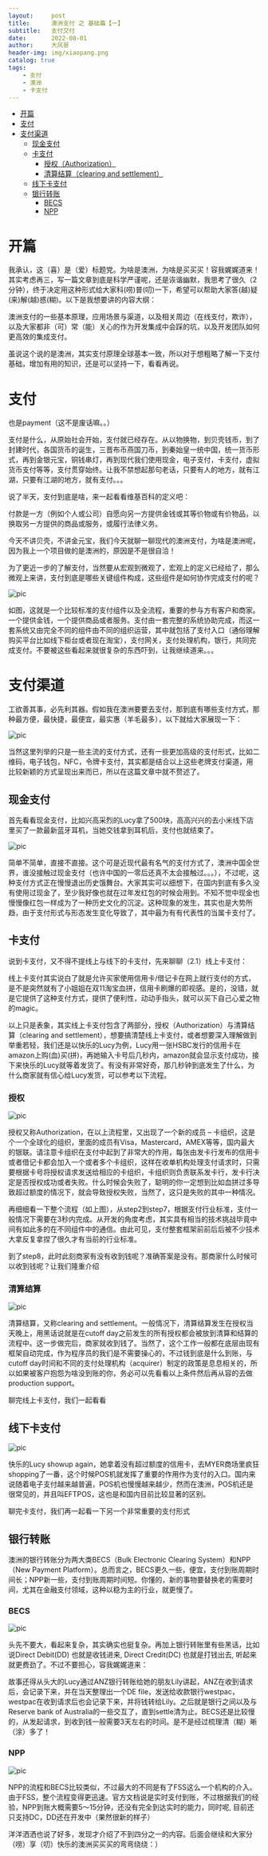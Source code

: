 ```yaml
---
layout:     post
title:      澳洲支付 之 基础篇【一】
subtitle:   支付交付
date:       2022-08-01
author:     大风哥
header-img: img/xiaopang.png
catalog: true
tags:
    - 支付
    - 澳洲
    - 卡支付
---
```


* [开篇](#开篇)
* [支付](#支付)
* [支付渠道](#支付渠道)
    * [现金支付](#现金支付)
    * [卡支付](#卡支付)
        * [授权（Authorization）](#授权) 
        * [清算结算（clearing and settlement）](#清算结算) 
    * [线下卡支付](#线下卡支付)
    * [银行转账](#银行转账)
        * [BECS](#becs)
        * [NPP](#npp)

# 开篇
我承认，这（喜）是（爱）标题党。为啥是澳洲，为啥是买买买！容我娓娓道来！
其实考虑再三，写一篇文章到底是科学严谨呢，还是诙谐幽默，我思考了很久（2分钟），终于决定用这种形式给大家科(唠)普(叨)一下，希望可以帮助大家答(越)疑(来)解(越)惑(糊)。以下是我想要讲的内容大纲：

澳洲支付的一些基本原理，应用场景与渠道，以及相关周边（在线支付，欺诈），以及大家都非（可）常（能）关心的作为开发集成中会踩的坑，以及开发团队如何更高效的集成支付。

虽说这个说的是澳洲，其实支付原理全球基本一致，所以对于想粗略了解一下支付基础，增加有用的知识，还是可以坚持一下，看看再说。

# 支付
也是payment（这不是废话嘛。。）

支付是什么，从原始社会开始，支付就已经存在。从以物换物，到贝壳钱币，到了封建时代，各国货币的诞生，三晋布币燕国刀币，到秦始皇一统中国，统一货币形式，再到金银元宝，铜钱串灯，再到现代我们使用现金，电子支付，卡支付，虚拟货币支付等等，支付贯穿始终。让我不禁想起那句老话，只要有人的地方，就有江湖，只要有江湖的地方，就有支付。。。

说了半天，支付到底是啥，来一起看看维基百科的定义吧：

付款是一方（例如个人或公司）自愿向另一方提供金钱或其等价物或有价物品，以换取另一方提供的商品或服务，或履行法律义务。

今天不讲贝壳，不讲金元宝，我们今天就聊一聊现代的澳洲支付，为啥是澳洲呢，因为我上一个项目做的是澳洲的，原因是不是很自洽！

 

为了更近一步的了解支付，当然要从宏观到微观了，宏观上的定义已经给了，那么微观上来讲，支付到底是哪些关键组件构成，这些组件是如何协作完成支付的呢？

![pic](/img/buy-buy-buy-1.png "支付流程")

如图，这就是一个比较标准的支付组件以及全流程，重要的参与方有客户和商家。一个提供金钱，一个提供商品或者服务。支付由一套完整的系统协助完成，而这一套系统又由完全不同的组件由不同的组织运营，其中就包括了支付入口（通俗理解购买平台比如线下柜台或者现在淘宝），支付网关，支付处理机构，银行，共同完成支付。不要被这些看起来就很复杂的东西吓到，让我继续道来。。。

# 支付渠道

工欲善其事，必先利其器。假如我在澳洲要要去支付，那到底有哪些支付方式，那种最方便，最快捷，最便宜，最实惠（羊毛最多），以下就给大家展现一下：

![pic](/img/buy-buy-buy-2.png "支付分类")

当然这里列举的只是一些主流的支付方式，还有一些更加高级的支付形式，比如二维码，电子钱包，NFC，令牌卡支付，其实都是结合以上这些老牌支付渠道，用比较新颖的方式呈现出来而已，所以在这篇文章中就不赘述了。

## 现金支付

首先看看现金支付，比如兴高采烈的Lucy拿了500块，高高兴兴的去小米线下店里买了一款最新蓝牙耳机，当她交钱拿到耳机后，支付也就结束了。

![pic](/img/buy-buy-buy-3.png "支付分类")

简单不简单，直接不直接。这个可是近现代最有名气的支付方式了，澳洲中国全世界，谁没接触过现金支付（也许中国的一零后还真不太会接触过。。。），不过呢，这种支付方式正在慢慢退出历史饿舞台。大家其实可以细想下，在国内到底有多久没有使用过现金了，至少我好像也就在过年发红包的时候会用到。不知不觉中现金也慢慢像红包一样成为了一种历史文化的沉淀。这种现象的发生，其实也是大势所趋，由于支付形式与形态发生变化导致了，其中最为有有代表性的当属卡支付了。

## 卡支付

说到卡支付，又不得不提线上与线下的卡支付，先来聊聊（2.1）线上卡支付：

线上卡支付其实说白了就是允许买家使用信用卡/借记卡在网上就行支付的方式，是不是突然就有了小姐姐在双11淘宝血拼，信用卡刷爆的即视感。是的，没错，就是它提供了这种支付方式，提供了便利性，动动手指头，就可以买下自己心爱之物的magic。

以上只是表象，其实线上卡支付包含了两部分，授权（Authorization）与清算结算（clearing and settlement），想要搞清楚线上卡支付，或者想要深入理解做到举重若轻，我们还是以快乐的Lucy为例，Lucy用一张HSBC发行的信用卡在amazon上购(血)买(拼)，再她输入卡号后几秒内，amazon就会显示支付成功，接下来快乐的Lucy就等着发货了。有没有非常好奇，那几秒钟到底发生了什么，为什么商家就有信心给Lucy发货，可以参考以下流程。

### 授权

![pic](/img/buy-buy-buy-4.png "卡支付授权")

授权又称Authorization，在以上流程里，又出现了一个新的成员 – 卡组织，这是个一个全球化的组织，里面的成员有Visa，Mastercard，AMEX等等，国内最大的银联。请注意卡组织在支付中起到了非常大的作用，每张由发卡行发布的信用卡或者借记卡都会加入一个或者多个卡组织，这样在收单机构处理支付请求时，只需要根据卡号将授权请求发送给相应的卡组织，卡组织则负责联系发卡行，发卡行决定是否授权成功或者失败。什么时候会失败了，聪明的你一定想到比如血拼过多导致超过额度的情况下，就会导致授权失败，当然了，这只是失败的其中一种情况。

再细细看一下整个流程（如上图），从step2到step7，根据支付行业标准，支付一般情况下需要在3秒内完成。从开发的角度考虑，其实具有相当的技术挑战毕竟中间有如此多的在不同组件中的通信。由此可见，支付整套框架前前后后被不少技术大拿反复拿捏了很久才有当前的行业标准。

到了step8，此时此刻商家有没有收到钱呢？准确答案是没有。那商家什么时候可以收到钱呢？让我们隆重介绍

### 清算结算

![pic](/img/buy-buy-buy-5.png "卡支付清算结算")

清算结算，又称clearing and settlement。一般情况下，清算结算发生在授权当天晚上，用黑话说就是在cutoff day之前发生的所有授权都会被放到清算和结算的流程中。这一步做完后，商家就收到钱了。当然了，这个工作一般都在底层由现有框架自动完成，作为程序员的我们是不需要操心的，不过钱到底是什么到账，与cutoff day时间和不同的支付处理机构（acquirer）制定的政策是息息相关的，所以如果被客户抱怨为啥没到账的你，务必可以先看看以上条件然后再从容的去做production support。

聊完线上卡支付，我们一起看看


## 线下卡支付

![pic](/img/buy-buy-buy-6.png "线下卡支付")

快乐的Lucy showup again，她拿着没有超过额度的信用卡，去MYER商场里疯狂shopping了一番，这个时候POS机就发挥了重要的作用作为支付的入口。国内来说随着电子支付越来越普遍，POS机也慢慢越来越少，然而在澳洲，POS机还是很常见的，并且叫EFTPOS，这也是和国内目前比较显著的区别。

聊完卡支付，我们再一起看一下另一个非常重要的支付形式

## 银行转账

澳洲的银行转账分为两大类BECS（Bulk Electronic Clearing System）和NPP（New Payment Platform）。总而言之，BECS更久一些，便宜，支付到账周期时间长；NPP新一些，支付到账周期时间短。你懂的，新的事物要替换老的需要时间，尤其在金融支付领域，这种以稳为主的行业，就更慢了。

### BECS

![pic](/img/buy-buy-buy-7.png "BECS")

头先不要大，看起来复杂，其实确实也挺复杂。再加上银行转账里有些黑话，比如说Direct Debit(DD) 也就是收钱进来, Direct Credit(DC) 也就是打钱出去, 听起来就更费劲了。不过不要担心，容我娓娓道来：

故事还得从头大的Lucy通过ANZ银行转账给她的朋友Lily讲起，ANZ在收到请求后，会记录下来，并在当天整理出一个DE file，发送给收款银行westpac，westpac在收到请求后也会记录下来，并将钱转给Lily。之后就是银行之间以及与Reserve bank of Australia的一些交互了，直到settle清为止。BECS还是比较慢的，从发起请求，到收到钱一般需要3天左右的时间。是不是经过梳理清（糊）晰（涂）多了！

### NPP

![pic](/img/buy-buy-buy-7.png "NPP")

NPP的流程和BECS比较类似，不过最大的不同是有了FSS这么一个机构的介入。由于FSS，整个流程变得更迅速。官方文档说是实时支付到账，不过根据我们的经验，NPP到账大概需要5～15分钟，还没有完全到达实时的能力，同时呢, 目前还只支持DC，DD还在开发中（果然很新的样子）

 

洋洋洒洒也说了好多，发现才介绍了不到四分之一的内容。后面会继续和大家分（唠）享（叨）快乐的澳洲买买买的弯弯绕绕：）




